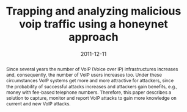 ---
abstract: Since several years the number of VoIP (Voice over  IP) infrastructures
  increases and, consequently, the number of  VoIP users increases too. Under these
  circumstances VoIP systems  get more and more attractive for attackers, since the
  probability  of successful attacks increases and attackers gain bene&#64257;ts,
  e.g.,  money with fee-based telephone numbers. Therefore, this paper  describes
  a solution to capture, monitor and report VoIP attacks  to gain more knowledge on
  current and new VoIP attacks.
authors:
- Markus Gruber
- Florian Fankhauser
- Stefan Taber
- Christian Schanes
- Thomas Grechenig
date: '2011-12-11'
featured: false
links:
- name: Publik
  url: https://publik.tuwien.ac.at/showentry.php?ID=205406&lang=2
publication_types:
- '1'
publishDate: '2011-12-11'
title: Trapping and analyzing malicious voip traffic using a honeynet approach
url_pdf: ''
---